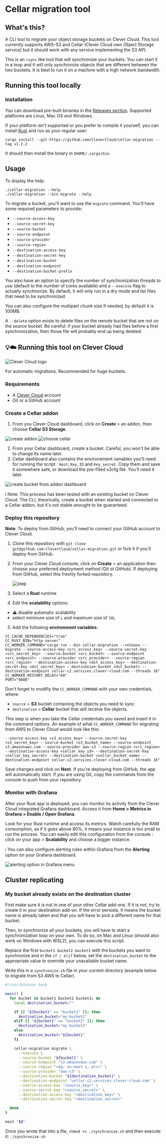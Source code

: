 # Cellar migration tool

## What's this?

A CLI tool to migrate your object storage buckets on Clever Cloud. This tool currently supports AWS-S3 and Cellar (Clever Cloud own Object Storage service) but it should
work with any service implementing the S3 API.

This is an `rsync` like tool that will synchronize your buckets. You can start it in a loop and it will only synchronize objects that are different between the two buckets.
It is best to run it on a machine with a high network bandwidth.

## Running this tool locally

### Installation

You can download pre-built binaries in the [Releases section](https://github.com/CleverCloud/cellar-migration/releases). Supported platforms are Linux, Mac OS and Windows.

If your platform isn't supported or you prefer to compile it yourself, you can install [Rust](https://www.rust-lang.org/) and run as your regular user:

```
cargo install --git https://github.com/CleverCloud/cellar-migration --tag v1.2.2
```

It should then install the binary in `$HOME/.cargo/bin`.

## Usage

To display the help:

```
./cellar-migration --help
./cellar-migration --bin migrate --help
```

To migrate a bucket, you'll want to use the `migrate` command. You'll have some required parameters to provide:
- `--source-access-key`
- `--source-secret-key`
- `--source-bucket`
- `--source-endpoint`
- `--source-provider`
- `--source-region`
- `--destination-access-key`
- `--destination-secret-key`
- `--destination-bucket`
- `--destination-endpoint`
- `--destination-bucket-prefix`

You also have an option to specify the number of synchronization threads to use (default to the number of cores available) and a `--execute` flag to actually synchronize. By default,
it will only run in a dry mode and list files that need to be synchronized.

You can also configure the multipart chunk size if needed, by default it is 100MB.

A `--delete` option exists to delete files on the remote bucket that are not on the source bucket. Be careful: if your bucket already had files before a first synchronization, then
those file will probably end up being deleted.

## 💡☁️ Running this tool on Clever Cloud

![Clever Cloud logo](/assets/logo.png)

For automatic migrations. Recommended for huge buckets.

### Requirements

- A [Clever Cloud](https://www.clever-cloud.com/fr/) account
- Git or a GitHub account

### Create a Cellar addon

1. From you Clever Cloud dashboard, click on **Create** > an addon, then choose **Cellar S3 Storage**.

![create addon](/assets/create-addon.png)
![choose cellar](/assets/cellar.png)

2. From your Cellar dashboard, create a bucket. Careful, you won't be able to change its name later.
3. Cellar dashboard also contains the environement variables you'll need for running the script : `Host`, `Key_ID` and `Key_secret`. Copy them and save it somewhere safe, or download the pre-filled s3cfg file. You'll need it later.

 ![create bucket from addon dashboard](/assets/bucket.png)

ℹ️ Note: This process has been tested with an existing bucket on Clever Cloud. The CLI, theorically, create a bucket when started and connected to a Cellar addon, but it's not stable enought to be guaranteed.

### Deploy this repository

**Note**: To deploy from GitHub, you'll need to connect your GitHub account to Clever Cloud.

1. Clone this repository with `git clone git@github.com:CleverCloud/cellar-migration.git` or fork it if you'll deploy from GitHub.
2. From your Clever Cloud console, click on **Create** > an application then choose your preferred deployment method (Git ot GitHub). If deploying from GitHub, select this freshly forked repository.

    ![step](/assets/deploy.png)

3. Select a **Rust** runtime
4. Edit the **scalability** options:

  - ⚠️ disable automatic scalability
  - select minimum size of `L` and maximum size of `3XL`

5. Add the following **environment variables**:

```
CC_CACHE_DEPENDENCIES="true"
CC_RUST_BIN="http-server"
CC_WORKER_COMMAND="cargo run --bin cellar-migration --release -- migrate --source-access-key <src_access_key> --source-secret-key <src_secret_key> --source-bucket <src_bucket> --source-endpoint <src_endpoint> --source-provider <src_provider> --source-region <src_region> --destination-access-key <dst_access_key> --destination-secret-key <dst_secret_key> --destination-bucket <dst_bucket> --destination-endpoint cellar-c2.services.clever-cloud.com --threads 16"
CC_WORKER_RESTART_DELAY="60"
PORT="8080"
```

Don't forget to modifiy the `CC_WORKER_COMMAND` with your own credentials, where:

- `source` = **S3** bucket containing the objects you need to sync
- `destination` = **Cellar** bucket that will receive the objects.

This step is when you take the Cellar credentials you saved and insert it in the command options. An example of what `CC_WORKER_COMMAND`  for migrating from AWS to Clever Cloud would look like this:

```shell
--source-access-key <s3_access_key> --source-secret-key <s3_secret_key> --source-bucket <s3_bucket_name> --source-endpoint s3.amazonaws.com --source-provider aws-s3 --source-region <src_region> --destination-access-key <cellar_key_id> --destination-secret-key <cellar_key_secret> --destination-bucket <cellar_bucket_name> --destination-endpoint cellar-c2.services.clever-cloud.com --threads 16"
```

Save changes and click on **Next**. If you're deploying from GitHub, the app will automatically start. If you are using Git, copy the commands from the console to push from your repository.

### Monitor with Grafana

After your Rust app is deployed, you can monitor its activity from the Clever Cloud integrated Grafana dashboard. Access it from **Home > Metrics in Grafana > Enable / Open Grafana**.

Look for your Rust runtime and access its metrics. Watch carefully the RAM consumption, as if it goes above 80%, it means your instance is too small to run the process. You can easily edit this configuration from the console : click on your app > **Scalability** and choose a bigger instance.

ℹ️ You can also configure alerting rules within Grafana from the **Alerting** option on your Grafana dashboard.

![alerting option in Grafana menu](/assets/alerting.png)

## Cluster replicating

### My bucket already exists on the destination cluster

First make sure it is not in one of your other Cellar add-ons. If it is not, try to create it in your destination add-on. If the error persists, it means
the bucket name is already taken and that you will have to pick a different name for that bucket.

Then, to synchronize all your buckets, you will have to start a synchronization loop on your own. To do so, on Mac and Linux (should also work on Windows with WSL2), you can execute this script.

Replace the first `bucket1 bucket2 bucket3` with the buckets you want to synchronize and in the `if / elif` below, set the `destination_bucket` to the appropriate value
to override your unavailable bucket name.

Write this in a `synchronize.sh` file in your current directory (example below to migrate from S3 AWS to Cellar).

```bash
#!/usr/bin/env bash

main() {
  for bucket in bucket1 bucket2 bucket3; do
    local destination_bucket=""

    if [[ "${bucket}" == "bucket2" ]]; then
      destination_bucket="my-bucket2"
    elif [[ "${bucket}" == "bucket3" ]]; then
      destination_bucket="my-bucket3"
    else
      destination_bucket="${bucket}"
    fi

    cellar-migration migrate \
      --execute \
      --source-bucket "${bucket}" \
      --source-endpoint "s3.amazonaws.com" \
      --source-region "<eg: eu-west-1, etc>" \
      --source-provider "aws-s3" \
      --destination-bucket "${destination_bucket}" \
      --destination-endpoint "cellar-c2.services.clever-cloud.com" \
      --source-access-key "<source_key>" \
      --source-secret-key "<source_secret>" \
      --destination-access-key "<destination_key>" \
      --destination-secret-key "<destination_secret>"

  done
}

main "$@"
```

Once you wrote that into a file, `chmod +x ./synchronize.sh` and then execute it: `./synchronize.sh`